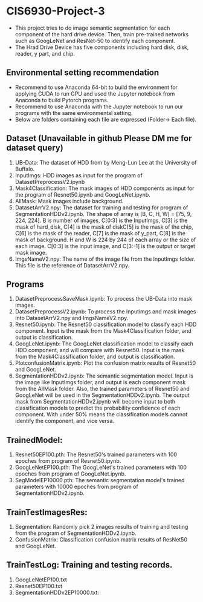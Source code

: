 # CIS6930-Project-3
* This project tries to do image semantic segmentation for each component of the hard drive device. Then, train pre-trained networks such as GoogLeNet and ResNet-50 to identify each component.
* The Hrad Drive Device has five components including hard disk, disk, reader, y part, and chip.
## Environmental setting recommendation
* Recommend to use Anaconda 64-bit to build the environment for applying CUDA to run GPU and used the Jupyter notebook from Anaconda to build Pytorch programs.
* Recommend to use Anaconda with the Jupyter notebook to run our programs with the same environmental setting.
* Below are folders containing each file are expressed (Folder-> Each file).

## Dataset (Unavailable in github Please DM me for dataset query)
 1. UB-Data: The dataset of HDD from by Meng-Lun Lee at the University of Buffalo.
 2. InputImgs: HDD images as input for the program of DatasetPreprocessV2.ipynb
 3. Mask4Classification: The mask images of HDD components as input for the program of Resnet50.ipynb and GoogLeNet.ipynb.
 4. AllMask: Mask images include background.
 5. DatasetArrV2.npy: The dataset for training and testing for program of SegmentationHDDv2.ipynb. The shape of array is [B, C, H, W] = [75, 9, 224, 224]. B is number of images, C[0:3] is the InputImgs, C[3] is the mask of hard_disk,
   C[4] is the mask of diskC[5] is the mask of the chip, C[6] is the mask of the reader, C[7] is the mask of y_part, C[8] is the mask of background. H and W is 224 by 244 of each array or the size of each image. C[0:3] is the input image, and 
   C[3:-1] is the output or target mask image.
 6. ImgsNameV2.npy: The name of the image file from the InputImgs folder. This file is the reference of DatasetArrV2.npy.

## Programs
 1. DatasetPreprocessSaveMask.ipynb: To process the UB-Data into mask images.
 2. DatasetPreprocessV2.ipynb: To process the Inputimgs and mask images into DatasetArrV2.npy and ImgsNameV2.npy.
 3. Resnet50.ipynb: The Resnet50 classification model to classify each HDD component. Input is the mask from the Mask4Classification folder, and output is classification.
 4. GoogLeNet.ipynb: The GoogLeNet classification model to classify each HDD component, and will compare with Resnet50. Input is the mask from the Mask4Classification folder, and output is classification.
 5. PlotconfusionMatrix.ipynb: Plot the confusion matrix results of Resnet50 and GoogLeNet.
 6. SegmentationHDDv2.ipynb: The semantic segmentation model. Input is the image like InputImgs folder, and output is each component mask from the AllMask folder. 
   Also, the trained parameters of Resnet50 and GoogLeNet will be used in the SegmentationHDDv2.ipynb. The output mask from SegmentationHDDv2.ipynb will become input to both classification models to predict the probability 
   confidence of each component. With under 50% means the classification models cannot identify the component, and vice versa.
 
## TrainedModel:
 1. Resnet50EP100.pth: The Resnet50's trained parameters with 100 epoches from program of Resnet50.ipynb.
 2. GoogLeNetEP100.pth: The GoogLeNet's trained parameters with 100 epoches from program of GoogLeNet.ipynb.
 3. SegModelEP10000.pth: The semantic segmentation model's trained parameters with 10000 epoches from program of SegmentationHDDv2.ipynb.

## TrainTestImagesRes: 
 1. Segmentation: Randomly pick 2 images results of training and testing from the program of SegmentationHDDv2.ipynb.
 2. ConfusionMatrix: Classification confusion matrix results of ResNet50 and GoogLeNet.

## TrainTestLog: Training and testing records.
 1. GoogLeNetEP100.txt
 2. Resnet50EP100.txt
 3. SegmentationHDDv2EP10000.txt:
